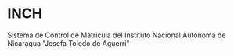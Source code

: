 INCH
====

Sistema de Control de Matricula del Instituto Nacional Autonoma de Nicaragua
"Josefa Toledo de Aguerri"
